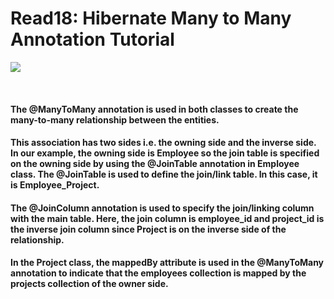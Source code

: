 # **Read18: Hibernate Many to Many Annotation Tutorial**

![](https://www.baeldung.com/wp-content/uploads/2017/09/New.png)

<br>

#### The @ManyToMany annotation is used in both classes to create the many-to-many relationship between the entities.

#### This association has two sides i.e. the owning side and the inverse side. In our example, the owning side is Employee so the join table is specified on the owning side by using the @JoinTable annotation in Employee class. The @JoinTable is used to define the join/link table. In this case, it is Employee_Project.

#### The @JoinColumn annotation is used to specify the join/linking column with the main table. Here, the join column is employee_id and project_id is the inverse join column since Project is on the inverse side of the relationship.

#### In the Project class, the mappedBy attribute is used in the @ManyToMany annotation to indicate that the employees collection is mapped by the projects collection of the owner side.
